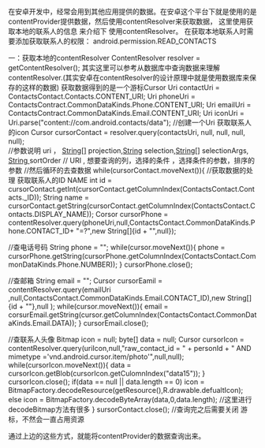 在安卓开发中，经常会用到其他应用提供的数据。在安卓这个平台下就是使用的是contentProvider提供数据，然后使用contentResolver来获取数据，
这里使用获取本地的联系人的信息 来介绍下 使用contentResolver。
在获取本地联系人时需要添加获取联系人的权限：
android.permission.READ_CONTACTS

一：获取本地的contentResolver
  ContentResolver resolver = getContentResolver();
  其实这里可以参考从数据库中查询数据来理解contentResolver.(其实安卓在contentResolver的设计原理中就是使用数据库来保存的这样的数据)
 获取数据得到的是一个游标Cursor
Uri contactUri = ContactsContact.Contacts.CONTENT_URI;
Uri phoneUri  = ContactsContract.CommonDataKinds.Phone.CONTENT_URI;
Uri emailUri = ContactsContract.CommonDataKinds.Email.CONTENT_URI;
Uri iconUri = Uri.parse("content://com.android.contacts/data");  //创建一个Uri 获取联系人的icon
Cursor cursorContact = resolver.query(contactsUri, null, null, null, null);  
//参数说明  uri ， [String[]]() projection,[String]() selection,[String[]]() selectionArgs, [String ]()sortOrder 
// URI , 想要查询的列，选择的条件 ，选择条件的参数，排序的参数
//然后循环的去查数据
while(cursorContact.moveNext()){
  //获取数据的处理  获取联系人的ID  NAME
 int id = cursorContact.getInt(cursorContact.getColumnIndex(ContactsContact.Contacts._ID));
 String name = cursorContact.getString(cursorContact.getColumnIndex(ContactsContact.Contacts.DISPLAY_NAME)); 
   Corsor cursorPhone = contentResolver.query(phoneUri,null,ContactsContact.CommonDataKinds.Phone.CONTACT_ID+ "=?",new String[]{id + "",null});

//查电话号码
  String phone = "";
while(cursor.moveNext()){
phone =  cursorPhone.getString(cursorPhone.getColumnIndex(ContactsContact.CommonDataKinds.Phone.NUMBER));
} 
 cursorPhone.close();

//查邮箱
String email = "";
Cursor  cursorEamil = contentResolver.query(emailUri ,null,ContactsContact.CommonDataKinds.Email.CONTACT_ID),new String[]{id + ""},null );
while(cursor.moveNext()){
  email = corsurEmail.getString(cursor.getColumnIndex(ContactsContact.CommonDataKinds.Email.DATA));
}
cursorEmail.close();

//查联系人头像
Bitmap icon = null;
byte[] data = null;
Cursor cursorIcon = contentResolver.query(uriIcon,null,"raw_contact_id = " + personId + " AND mimetype ='vnd.android.cursor.item/photo'",null,null);
while(cursorIcon.moveNext()){
    data = cursorIcon.getBlob(cursorIcon.getCulomnIndex("data15"));
}
cursorIcon.close();
if(data == null || data.length == 0)
icon = BitmapFactory.decodeResource(getResource(),R.drawable.defualtIcon);
else
icon = BitmapFactory.decodeByteArray(data,0,data.length); //这里进行decodeBitmap方法有很多
}
 sursorContact.close(); //查询完之后需要关闭 游标，不然会一直占用资源

通过上边的这些方式，就能将contentProvider的数据查询出来。
